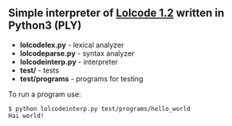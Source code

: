 ## Simple interpreter of [Lolcode 1.2](http://www.mi-ras.ru/~sk/lehre/fivt2013/Lolcode_spec1.2.html) written in Python3 (PLY)
* **lolcodelex.py** - lexical analyzer
* **lolcodeparse.py** - syntax analyzer
* **lolcodeinterp.py** - interpreter
* **test/** - tests
* **test/programs** - programs for testing

To run a program use:

```
$ python lolcodeinterp.py test/programs/hello_world
Hai world!
```